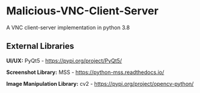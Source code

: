 # Malicious-VNC-Client-Server
A VNC client-server implementation in python 3.8

## External Libraries
<b>UI/UX:</b>
PyQt5 - https://pypi.org/project/PyQt5/

<b>Screenshot Library:</b>
MSS - https://python-mss.readthedocs.io/

<b>Image Manipulation Library:</b>
cv2 - https://pypi.org/project/opencv-python/
